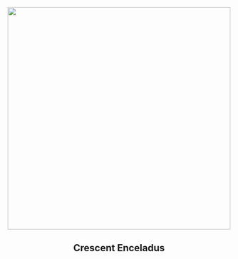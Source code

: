
<p align="center"><img src="https://apod.nasa.gov/apod/image/2312/PIA20522enceladusC.jpg" width="500" height="500"></p>
<h2 align="center"> Crescent Enceladus </h2>

